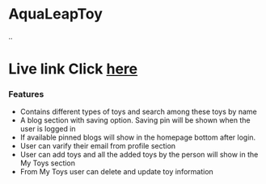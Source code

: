 # AquaLeapToy
..
    	<h1>Live link Click [here](https://bistro-boss-528ec.web.app/)</h1>
    <h3>Features </h3>
    <ul>
        <li>Contains different types of toys and search among these toys by name</li>
        <li>A blog section with saving option. Saving pin will be shown when the user is logged in</li>
        <li>If available pinned blogs will show in the homepage bottom after login.</li>
        <li>User can varify their email from profile section</li>
        <li>User can add toys and all the added toys by the person will show in the My Toys section</li>
        <li>From My Toys user can delete and update toy information</li>
    </ul>
